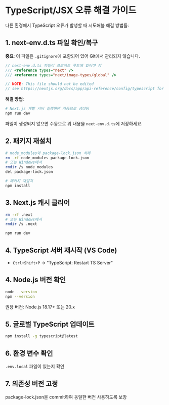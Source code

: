 # TypeScript/JSX 오류 해결 가이드

다른 환경에서 TypeScript 오류가 발생할 때 시도해볼 해결 방법들:

## 1. next-env.d.ts 파일 확인/복구
**중요**: 이 파일은 `.gitignore`에 포함되어 있어 Git에서 관리되지 않습니다.

```typescript
// next-env.d.ts 파일이 프로젝트 루트에 있어야 함
/// <reference types="next" />
/// <reference types="next/image-types/global" />

// NOTE: This file should not be edited
// see https://nextjs.org/docs/app/api-reference/config/typescript for more information.
```

**해결 방법**:
```bash
# Next.js 개발 서버 실행하면 자동으로 생성됨
npm run dev
```

파일이 생성되지 않으면 수동으로 위 내용을 `next-env.d.ts`에 저장하세요.

## 2. 패키지 재설치
```bash
# node_modules와 package-lock.json 삭제
rm -rf node_modules package-lock.json
# 또는 Windows에서
rmdir /s node_modules
del package-lock.json

# 패키지 재설치
npm install
```

## 3. Next.js 캐시 클리어
```bash
rm -rf .next
# 또는 Windows에서
rmdir /s .next

npm run dev
```

## 4. TypeScript 서버 재시작 (VS Code)
- `Ctrl+Shift+P` → "TypeScript: Restart TS Server"

## 4. Node.js 버전 확인
```bash
node --version
npm --version
```
권장 버전: Node.js 18.17+ 또는 20.x

## 5. 글로벌 TypeScript 업데이트
```bash
npm install -g typescript@latest
```

## 6. 환경 변수 확인
`.env.local` 파일이 있는지 확인

## 7. 의존성 버전 고정
package-lock.json을 commit하여 동일한 버전 사용하도록 보장
